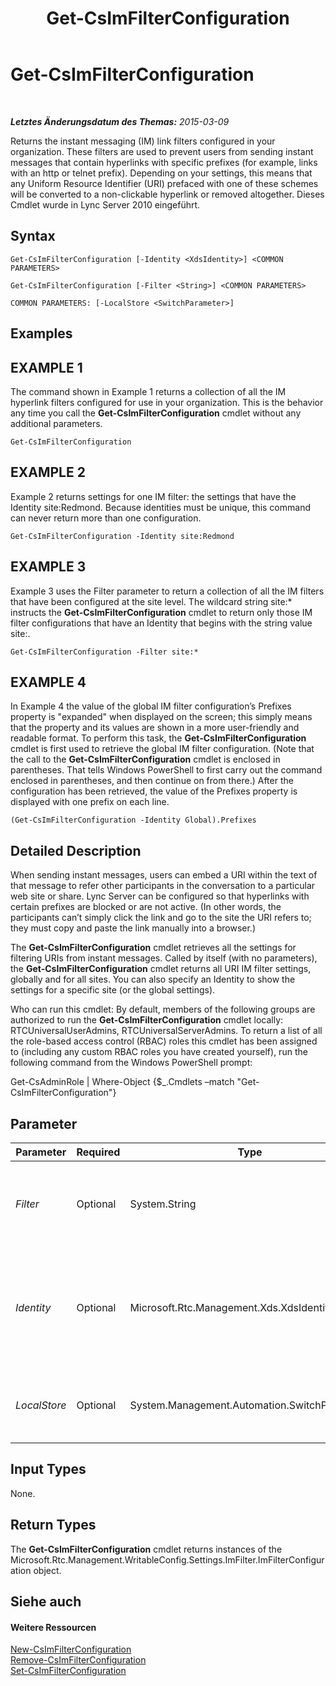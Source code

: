 ﻿---
title: Get-CsImFilterConfiguration
TOCTitle: Get-CsImFilterConfiguration
ms:assetid: de9b24a1-8d17-4da1-89c2-db5b532674eb
ms:mtpsurl: https://technet.microsoft.com/de-de/library/Gg398980(v=OCS.15)
ms:contentKeyID: 49295642
ms.date: 05/19/2016
mtps_version: v=OCS.15
ms.translationtype: HT
---

# Get-CsImFilterConfiguration

 

_**Letztes Änderungsdatum des Themas:** 2015-03-09_

Returns the instant messaging (IM) link filters configured in your organization. These filters are used to prevent users from sending instant messages that contain hyperlinks with specific prefixes (for example, links with an http or telnet prefix). Depending on your settings, this means that any Uniform Resource Identifier (URI) prefaced with one of these schemes will be converted to a non-clickable hyperlink or removed altogether. Dieses Cmdlet wurde in Lync Server 2010 eingeführt.

## Syntax

    Get-CsImFilterConfiguration [-Identity <XdsIdentity>] <COMMON PARAMETERS>

    Get-CsImFilterConfiguration [-Filter <String>] <COMMON PARAMETERS>

    COMMON PARAMETERS: [-LocalStore <SwitchParameter>]

## Examples

## EXAMPLE 1

The command shown in Example 1 returns a collection of all the IM hyperlink filters configured for use in your organization. This is the behavior any time you call the **Get-CsImFilterConfiguration** cmdlet without any additional parameters.

    Get-CsImFilterConfiguration

## EXAMPLE 2

Example 2 returns settings for one IM filter: the settings that have the Identity site:Redmond. Because identities must be unique, this command can never return more than one configuration.

    Get-CsImFilterConfiguration -Identity site:Redmond

## EXAMPLE 3

Example 3 uses the Filter parameter to return a collection of all the IM filters that have been configured at the site level. The wildcard string site:\* instructs the **Get-CsImFilterConfiguration** cmdlet to return only those IM filter configurations that have an Identity that begins with the string value site:.

    Get-CsImFilterConfiguration -Filter site:*

## EXAMPLE 4

In Example 4 the value of the global IM filter configuration’s Prefixes property is "expanded" when displayed on the screen; this simply means that the property and its values are shown in a more user-friendly and readable format. To perform this task, the **Get-CsImFilterConfiguration** cmdlet is first used to retrieve the global IM filter configuration. (Note that the call to the **Get-CsImFilterConfiguration** cmdlet is enclosed in parentheses. That tells Windows PowerShell to first carry out the command enclosed in parentheses, and then continue on from there.) After the configuration has been retrieved, the value of the Prefixes property is displayed with one prefix on each line.

    (Get-CsImFilterConfiguration -Identity Global).Prefixes

## Detailed Description

When sending instant messages, users can embed a URI within the text of that message to refer other participants in the conversation to a particular web site or share. Lync Server can be configured so that hyperlinks with certain prefixes are blocked or are not active. (In other words, the participants can’t simply click the link and go to the site the URI refers to; they must copy and paste the link manually into a browser.)

The **Get-CsImFilterConfiguration** cmdlet retrieves all the settings for filtering URIs from instant messages. Called by itself (with no parameters), the **Get-CsImFilterConfiguration** cmdlet returns all URI IM filter settings, globally and for all sites. You can also specify an Identity to show the settings for a specific site (or the global settings).

Who can run this cmdlet: By default, members of the following groups are authorized to run the **Get-CsImFilterConfiguration** cmdlet locally: RTCUniversalUserAdmins, RTCUniversalServerAdmins. To return a list of all the role-based access control (RBAC) roles this cmdlet has been assigned to (including any custom RBAC roles you have created yourself), run the following command from the Windows PowerShell prompt:

Get-CsAdminRole | Where-Object {$\_.Cmdlets –match "Get-CsImFilterConfiguration"}

## Parameter


<table>
<colgroup>
<col style="width: 25%" />
<col style="width: 25%" />
<col style="width: 25%" />
<col style="width: 25%" />
</colgroup>
<thead>
<tr class="header">
<th>Parameter</th>
<th>Required</th>
<th>Type</th>
<th>Description</th>
</tr>
</thead>
<tbody>
<tr class="odd">
<td><p><em>Filter</em></p></td>
<td><p>Optional</p></td>
<td><p>System.String</p></td>
<td><p>Performs a wildcard search for configurations matching a given Identity pattern. For example, returns all settings with identities beginning with site* (all site-specific settings).</p></td>
</tr>
<tr class="even">
<td><p><em>Identity</em></p></td>
<td><p>Optional</p></td>
<td><p>Microsoft.Rtc.Management.Xds.XdsIdentity</p></td>
<td><p>The unique identifier of the settings you want to retrieve. This will be either global or site:&lt;site name&gt;, where &lt;site name&gt; is the name of the site to which these settings apply, such as site:Redmond.</p>
<p>Full Data Type: Microsoft.Rtc.Management.Xds.XdsIdentity</p></td>
</tr>
<tr class="odd">
<td><p><em>LocalStore</em></p></td>
<td><p>Optional</p></td>
<td><p>System.Management.Automation.SwitchParameter</p></td>
<td><p>Retrieves the IM filter configuration from the local replica of the zentralen Verwaltungsspeicher, rather than the zentralen Verwaltungsspeicher itself.</p></td>
</tr>
</tbody>
</table>


## Input Types

None.

## Return Types

The **Get-CsImFilterConfiguration** cmdlet returns instances of the Microsoft.Rtc.Management.WritableConfig.Settings.ImFilter.ImFilterConfiguration object.

## Siehe auch

#### Weitere Ressourcen

[New-CsImFilterConfiguration](new-csimfilterconfiguration.md)  
[Remove-CsImFilterConfiguration](remove-csimfilterconfiguration.md)  
[Set-CsImFilterConfiguration](set-csimfilterconfiguration.md)

